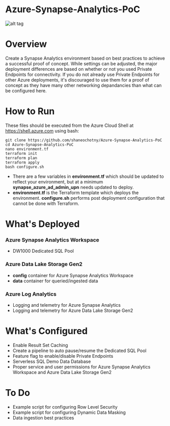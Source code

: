 # Azure-Synapse-Analytics-PoC

![alt tag](https://raw.githubusercontent.com/shaneochotny/Azure-Synapse-Analytics-PoC\/main/Images/Synapse-Analytics-PoC-Architecture.gif)

# Overview

Create a Synapse Analytics environment based on best practices to achieve a successful proof of concept. While settings can be adjusted, 
the major deployment differences are based on whether or not you used Private Endpoints for connectivity. If you do not already use 
Private Endpoints for other Azure deployments, it's discouraged to use them for a proof of concept as they have many other networking 
depandancies than what can be configured here.


# How to Run

These files should be executed from the Azure Cloud Shell at https://shell.azure.com using bash:
```
git clone https://github.com/shaneochotny/Azure-Synapse-Analytics-PoC  
cd Azure-Synapse-Analytics-PoC  
nano environment.tf  
terraform init  
terraform plan  
terraform apply  
bash configure.sh 
```

- There are a few variables in <b>environment.tf</b> which should be updated to reflect your environment, but at a minimum <b>synapse_azure_ad_admin_upn</b> needs updated to deploy.
- <b>environment.tf</b> is the Terraform template which deploys the environment. <b>configure.sh</b> performs post deployment configuration that cannot be done with Terraform.


# What's Deployed

### Azure Synapse Analytics Workspace
- DW1000 Dedicated SQL Pool

### Azure Data Lake Storage Gen2
- <b>config</b> container for Azure Synapse Analytics Workspace
- <b>data</b> container for queried/ingested data

### Azure Log Analytics
- Logging and telemetry for Azure Synapse Analytics
- Logging and telemetry for Azure Data Lake Storage Gen2


# What's Configured
- Enable Result Set Caching
- Create a pipeline to auto pause/resume the Dedicated SQL Pool
- Feature flag to enable/disable Private Endpoints
- Serverless SQL Demo Data Database
- Proper service and user permissions for Azure Synapse Analytics Workspace and Azure Data Lake Storage Gen2

# To Do
- Example script for configuring Row Level Security
- Example script for configuring Dynamic Data Masking
- Data ingestion best practices
